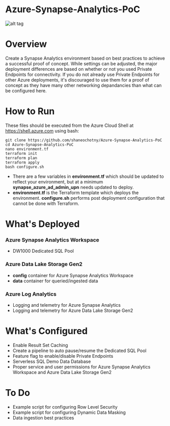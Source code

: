 # Azure-Synapse-Analytics-PoC

![alt tag](https://raw.githubusercontent.com/shaneochotny/Azure-Synapse-Analytics-PoC\/main/Images/Synapse-Analytics-PoC-Architecture.gif)

# Overview

Create a Synapse Analytics environment based on best practices to achieve a successful proof of concept. While settings can be adjusted, 
the major deployment differences are based on whether or not you used Private Endpoints for connectivity. If you do not already use 
Private Endpoints for other Azure deployments, it's discouraged to use them for a proof of concept as they have many other networking 
depandancies than what can be configured here.


# How to Run

These files should be executed from the Azure Cloud Shell at https://shell.azure.com using bash:
```
git clone https://github.com/shaneochotny/Azure-Synapse-Analytics-PoC  
cd Azure-Synapse-Analytics-PoC  
nano environment.tf  
terraform init  
terraform plan  
terraform apply  
bash configure.sh 
```

- There are a few variables in <b>environment.tf</b> which should be updated to reflect your environment, but at a minimum <b>synapse_azure_ad_admin_upn</b> needs updated to deploy.
- <b>environment.tf</b> is the Terraform template which deploys the environment. <b>configure.sh</b> performs post deployment configuration that cannot be done with Terraform.


# What's Deployed

### Azure Synapse Analytics Workspace
- DW1000 Dedicated SQL Pool

### Azure Data Lake Storage Gen2
- <b>config</b> container for Azure Synapse Analytics Workspace
- <b>data</b> container for queried/ingested data

### Azure Log Analytics
- Logging and telemetry for Azure Synapse Analytics
- Logging and telemetry for Azure Data Lake Storage Gen2


# What's Configured
- Enable Result Set Caching
- Create a pipeline to auto pause/resume the Dedicated SQL Pool
- Feature flag to enable/disable Private Endpoints
- Serverless SQL Demo Data Database
- Proper service and user permissions for Azure Synapse Analytics Workspace and Azure Data Lake Storage Gen2

# To Do
- Example script for configuring Row Level Security
- Example script for configuring Dynamic Data Masking
- Data ingestion best practices
